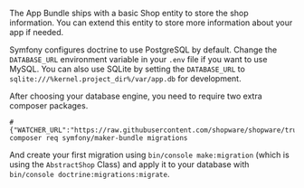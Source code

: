 The App Bundle ships with a basic Shop entity to store the shop information. You can extend this entity to store more information about your app if needed.

Symfony configures doctrine to use PostgreSQL by default. Change the `DATABASE_URL` environment variable in your `.env` file if you want to use MySQL.
You can also use SQLite by setting the `DATABASE_URL` to `sqlite:///%kernel.project_dir%/var/app.db` for development.

After choosing your database engine, you need to require two extra composer packages.

```shell
# {"WATCHER_URL":"https://raw.githubusercontent.com/shopware/shopware/trunk/src/Core/Framework/Resources/config/packages/shopware.yaml","WATCHER_HASH":"183f85ba8f15e8e7d0006b70be20940f","WATCHER_CONTAINS":"html_sanitizer"}
composer req symfony/maker-bundle migrations
```

And create your first migration using `bin/console make:migration` (which is using the `AbstractShop` Class) and apply it to your database with `bin/console doctrine:migrations:migrate`.
